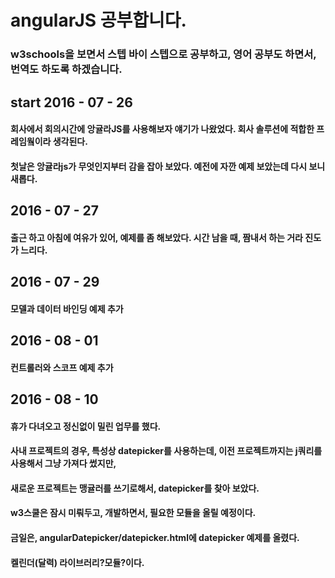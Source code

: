 # angularJS 공부합니다.

### w3schools을 보면서 스텝 바이 스텝으로 공부하고, 영어 공부도 하면서, 번역도 하도록 하겠습니다.

## start 2016 - 07 - 26
#### 회사에서 회의시간에 앙귤라JS를 사용해보자 얘기가 나왔었다. 회사 솔루션에 적합한 프레임웤이라 생각된다.
#### 첫날은 앙귤라js가 무엇인지부터 감을 잡아 보았다. 예전에 자깐 예제 보았는데 다시 보니 새롭다.

## 2016 - 07 - 27
#### 출근 하고 아침에 여유가 있어, 예제를 좀 해보았다. 시간 남을 때, 짬내서 하는 거라 진도가 느리다.

## 2016 - 07 - 29
#### 모델과 데이터 바인딩 예제 추가

## 2016 - 08 - 01
#### 컨트롤러와 스코프 예제 추가

## 2016 - 08 - 10
#### 휴가 다녀오고 정신없이 밀린 업무를 했다.
#### 사내 프로젝트의 경우, 특성상 datepicker를 사용하는데, 이전 프로젝트까지는 j쿼리를 사용해서 그냥 가져다 썼지만,
#### 새로운 프로젝트는 맹귤러를 쓰기로해서, datepicker를 찾아 보았다.
#### w3스쿨은 잠시 미뤄두고, 개발하면서, 필요한 모듈을 올릴 예정이다.
#### 금일은, angularDatepicker/datepicker.html에 datepicker 예제를 올렸다.
#### 켈린더(달력) 라이브러리?모듈?이다.
